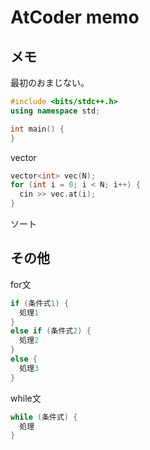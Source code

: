 # AtCoder memo

## メモ
最初のおまじない。  
```C++
#include <bits/stdc++.h>
using namespace std;

int main() {
}
```

vector  
```C++
vector<int> vec(N);
for (int i = 0; i < N; i++) {
  cin >> vec.at(i);
}
```

ソート



## その他
for文  
```C++
if (条件式1) {
  処理1
}
else if (条件式2) {
  処理2
}
else {
  処理3
}
```

while文  
```C++
while (条件式) {
  処理
}
```